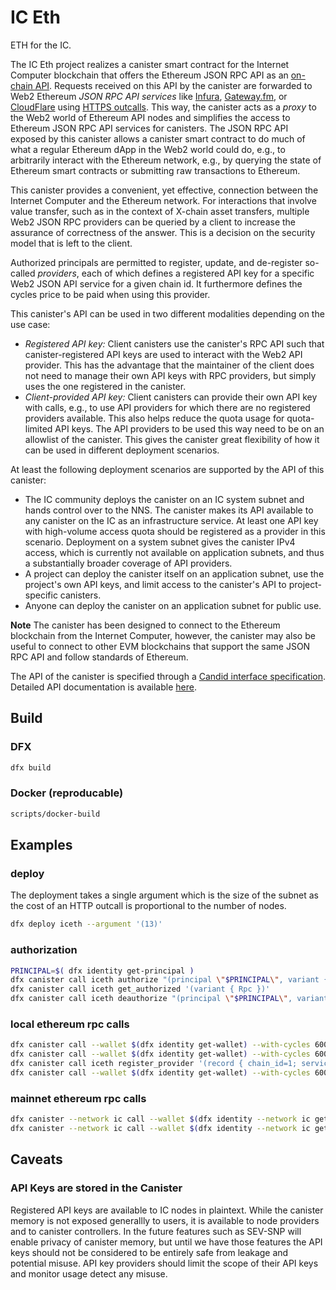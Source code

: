 # IC Eth
ETH for the IC.

The IC Eth project realizes a canister smart contract for the Internet Computer blockchain that offers the Ethereum JSON RPC API as an [on-chain API](./iceth-API.md). Requests received on this API by the canister are forwarded to Web2 Ethereum *JSON RPC API services* like [Infura](https://www.infura.io/), [Gateway.fm](https://gateway.fm/), or [CloudFlare](https://www.cloudflare.com/en-gb/web3/) using [HTTPS outcalls](https://internetcomputer.org/docs/current/developer-docs/integrations/http_requests/). This way, the canister acts as a *proxy* to the Web2 world of Ethereum API nodes and simplifies the access to Ethereum JSON RPC API services for canisters. The JSON RPC API exposed by this canister allows a canister smart contract to do much of what a regular Ethereum dApp in the Web2 world could do, e.g., to arbitrarily interact with the Ethereum network, e.g., by querying the state of Ethereum smart contracts or submitting raw transactions to Ethereum.

This canister provides a convenient, yet effective, connection between the Internet Computer and the Ethereum network. For interactions that involve value transfer, such as in the context of X-chain asset transfers, multiple Web2 JSON RPC providers can be queried by a client to increase the assurance of correctness of the answer. This is a decision on the security model that is left to the client.

Authorized principals are permitted to register, update, and de-register so-called *providers*, each of which defines a registered API key for a specific Web2 JSON API service for a given chain id. It furthermore defines the cycles price to be paid when using this provider.

This canister's API can be used in two different modalities depending on the use case:
* *Registered API key:* Client canisters use the canister's RPC API such that canister-registered API keys are used to interact with the Web2 API provider. This has the advantage that the maintainer of the client does not need to manage their own API keys with RPC providers, but simply uses the one registered in the canister.
* *Client-provided API key:* Client canisters can provide their own API key with calls, e.g., to use API providers for which there are no registered providers available. This also helps reduce the quota usage for quota-limited API keys. The API providers to be used this way need to be on an allowlist of the canister.
This gives the canister great flexibility of how it can be used in different deployment scenarios.

At least the following deployment scenarios are supported by the API of this canister:
* The IC community deploys the canister on an IC system subnet and hands control over to the NNS. The canister makes its API available to any canister on the IC as an infrastructure service. At least one API key with high-volume access quota should be registered as a provider in this scenario. Deployment on a system subnet gives the canister IPv4 access, which is currently not available on application subnets, and thus a substantially broader coverage of API providers.
* A project can deploy the canister itself on an application subnet, use the project's own API keys, and limit access to the canister's API to project-specific canisters.
* Anyone can deploy the canister on an application subnet for public use.

**Note**
The canister has been designed to connect to the Ethereum blockchain from the Internet Computer, however, the canister may also be useful to connect to other EVM blockchains that support the same JSON RPC API and follow standards of Ethereum.

The API of the canister is specified through a [Candid interface specification](./iceth.did). Detailed API documentation is available [here](./iceth-API.md).

## Build

### DFX
```bash
dfx build
```

### Docker (reproducable)
```bash
scripts/docker-build
```

## Examples

### deploy

The deployment takes a single argument which is the size of the subnet as the cost of an HTTP outcall is proportional to the number of nodes.

```bash
dfx deploy iceth --argument '(13)'
```

### authorization

```bash
PRINCIPAL=$( dfx identity get-principal )
dfx canister call iceth authorize "(principal \"$PRINCIPAL\", variant { Rpc })"
dfx canister call iceth get_authorized '(variant { Rpc })'
dfx canister call iceth deauthorize "(principal \"$PRINCIPAL\", variant { Rpc })"
```

### local ethereum rpc calls
```bash
dfx canister call --wallet $(dfx identity get-wallet) --with-cycles 600000000 iceth json_rpc_request '("{\"jsonrpc\":\"2.0\",\"method\":\"eth_gasPrice\",\"params\":[],\"id\":1}","https://cloudflare-eth.com",1000)'
dfx canister call --wallet $(dfx identity get-wallet) --with-cycles 600000000 iceth json_rpc_request '("{\"jsonrpc\":\"2.0\",\"method\":\"eth_gasPrice\",\"params\":[],\"id\":1}","https://ethereum.publicnode.com",1000)'
dfx canister call iceth register_provider '(record { chain_id=1; service_url="https://cloudflare-eth.com"; api_key="/v1/mainnet"; cycles_per_call=10; cycles_per_message_byte=1; })'
dfx canister call --wallet $(dfx identity get-wallet) --with-cycles 600000000 iceth json_rpc_provider_request '("{\"jsonrpc\":\"2.0\",\"method\":\"eth_gasPrice\",\"params\":[],\"id\":1}",0,1000)'
```

### mainnet ethereum rpc calls
```bash
dfx canister --network ic call --wallet $(dfx identity --network ic get-wallet) --with-cycles 600000000 iceth json_rpc_request '("{\"jsonrpc\":\"2.0\",\"method\":\"eth_gasPrice\",\"params\":[],\"id\":1}","https://cloudflare-eth.com",1000)'
dfx canister --network ic call --wallet $(dfx identity --network ic get-wallet) --with-cycles 600000000 iceth json_rpc_request '("{\"jsonrpc\":\"2.0\",\"method\":\"eth_gasPrice\",\"params\":[],\"id\":1}","https://ethereum.publicnode.com",1000)'
```


## Caveats

### API Keys are stored in the Canister

Registered API keys are available to IC nodes in plaintext.  While the canister memory is not exposed generallly to users, it is available to node providers and to canister controllers.  In the future features such as SEV-SNP will enable privacy of canister memory, but until we have those features the API keys should not be considered to be entirely safe from leakage and potential misuse. API key providers should limit the scope of their API keys and monitor usage detect any misuse.
